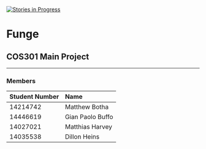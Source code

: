[![Stories in Progress](https://badge.waffle.io/waffleio/waffle.io.svg?label=waffle%3Ain%20progress&title=In%20Progress)](https://waffle.io/DillonHeins/Funge)

# Funge
## COS301 Main Project
---
### Members
| Student Number| Name            |
| ------------- |:--------------- |
| 14214742      | Matthew Botha   |
| 14446619      | Gian Paolo Buffo|
| 14027021      | Matthias Harvey |
| 14035538      | Dillon Heins    |
